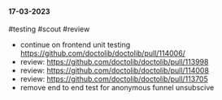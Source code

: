 #### 17-03-2023

#testing #scout #review

- continue on frontend unit testing https://github.com/doctolib/doctolib/pull/114006/
- review: https://github.com/doctolib/doctolib/pull/113998
- review: https://github.com/doctolib/doctolib/pull/114008
- review: https://github.com/doctolib/doctolib/pull/113705
- remove end to end test for anonymous funnel unsubscive